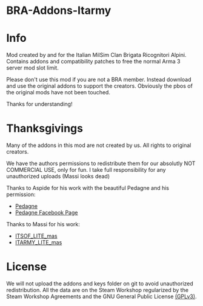 # BRA-Addons-Itarmy

# Info

Mod created by and for the Italian MilSim Clan Brigata Ricognitori Alpini.
Contains addons and compatibility patches to free the normal Arma 3 server mod slot limit.

Please don't use this mod if you are not a BRA member. Instead download and use the original addons to support the creators.
Obviously the pbos of the original mods have not been touched.

Thanks for understanding!

# Thanksgivings

Many of the addons in this mod are not created by us. All rights to original creators.

We have the authors permissions to redistribute them for our absolutly NOT COMMERCIAL USE, only for fun.
I take full responsibility for any unauthorized uploads (Massi looks dead)

Thanks to Aspide for his work with the beautiful Pedagne and his permission:
- [Pedagne](https://steamcommunity.com/sharedfiles/filedetails/?id=853934161)
- [Pedagne Facebook Page](https://www.facebook.com/Pedagnemod)

Thanks to Massi for his work:
- [ITSOF_LITE_mas](https://steamcommunity.com/sharedfiles/filedetails/?id=1141978995)
- [ITARMY_LITE_mas](https://steamcommunity.com/sharedfiles/filedetails/?id=1658597841)

# License

We will not upload the addons and keys folder on git to avoid unauthorized redistribution. All the data are on the Steam Workshop regularized by the Steam Workshop Agreements and the GNU General Public License [(GPLv3)](https://github.com/GoDz3rK/BRA-Addons-Itarmy/blob/main/LICENSE).
